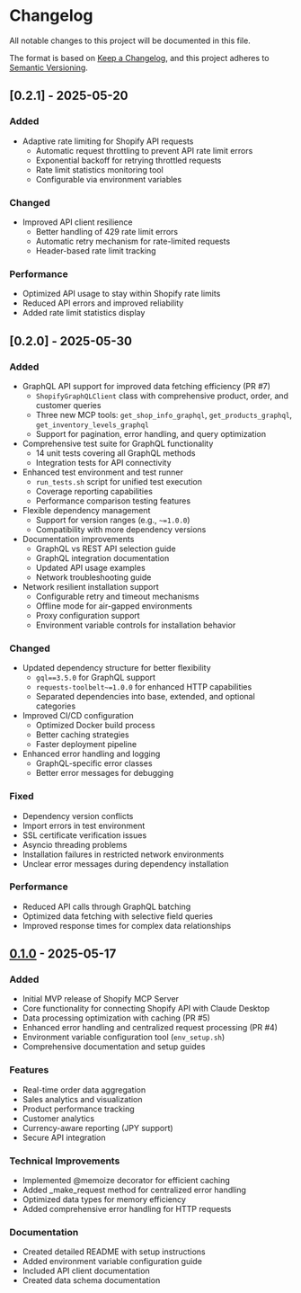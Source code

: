 # Changelog

All notable changes to this project will be documented in this file.

The format is based on [Keep a Changelog](https://keepachangelog.com/en/1.0.0/),
and this project adheres to [Semantic Versioning](https://semver.org/spec/v2.0.0.html).

## [0.2.1] - 2025-05-20

### Added
- Adaptive rate limiting for Shopify API requests
  - Automatic request throttling to prevent API rate limit errors
  - Exponential backoff for retrying throttled requests
  - Rate limit statistics monitoring tool
  - Configurable via environment variables

### Changed
- Improved API client resilience
  - Better handling of 429 rate limit errors
  - Automatic retry mechanism for rate-limited requests
  - Header-based rate limit tracking

### Performance
- Optimized API usage to stay within Shopify rate limits
- Reduced API errors and improved reliability
- Added rate limit statistics display

## [0.2.0] - 2025-05-30

### Added
- GraphQL API support for improved data fetching efficiency (PR #7)
  - `ShopifyGraphQLClient` class with comprehensive product, order, and customer queries
  - Three new MCP tools: `get_shop_info_graphql`, `get_products_graphql`, `get_inventory_levels_graphql`
  - Support for pagination, error handling, and query optimization
- Comprehensive test suite for GraphQL functionality
  - 14 unit tests covering all GraphQL methods
  - Integration tests for API connectivity
- Enhanced test environment and test runner
  - `run_tests.sh` script for unified test execution
  - Coverage reporting capabilities
  - Performance comparison testing features
- Flexible dependency management
  - Support for version ranges (e.g., `~=1.0.0`)
  - Compatibility with more dependency versions
- Documentation improvements
  - GraphQL vs REST API selection guide
  - GraphQL integration documentation
  - Updated API usage examples
  - Network troubleshooting guide
- Network resilient installation support
  - Configurable retry and timeout mechanisms
  - Offline mode for air-gapped environments
  - Proxy configuration support
  - Environment variable controls for installation behavior

### Changed
- Updated dependency structure for better flexibility
  - `gql==3.5.0` for GraphQL support
  - `requests-toolbelt~=1.0.0` for enhanced HTTP capabilities
  - Separated dependencies into base, extended, and optional categories
- Improved CI/CD configuration
  - Optimized Docker build process
  - Better caching strategies
  - Faster deployment pipeline
- Enhanced error handling and logging
  - GraphQL-specific error classes
  - Better error messages for debugging

### Fixed
- Dependency version conflicts
- Import errors in test environment
- SSL certificate verification issues
- Asyncio threading problems
- Installation failures in restricted network environments
- Unclear error messages during dependency installation

### Performance
- Reduced API calls through GraphQL batching
- Optimized data fetching with selective field queries
- Improved response times for complex data relationships

## [0.1.0] - 2025-05-17

### Added
- Initial MVP release of Shopify MCP Server
- Core functionality for connecting Shopify API with Claude Desktop
- Data processing optimization with caching (PR #5)
- Enhanced error handling and centralized request processing (PR #4)
- Environment variable configuration tool (`env_setup.sh`)
- Comprehensive documentation and setup guides

### Features
- Real-time order data aggregation
- Sales analytics and visualization
- Product performance tracking
- Customer analytics
- Currency-aware reporting (JPY support)
- Secure API integration

### Technical Improvements
- Implemented @memoize decorator for efficient caching
- Added _make_request method for centralized error handling
- Optimized data types for memory efficiency
- Added comprehensive error handling for HTTP requests

### Documentation
- Created detailed README with setup instructions
- Added environment variable configuration guide
- Included API client documentation
- Created data schema documentation

[0.1.0]: https://github.com/gentacupoftea/shopify-mcp-server/releases/tag/v0.1.0